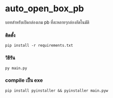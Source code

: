 # auto_open_box_pb
บอทสำหรับเปิดกล่องเกม pb ที่ละหลายๆกล่องอัตโนมัติ 

### ติดตั้ง
```pip install -r requirements.txt```

### วิธีรัน
```py main.py```

### compile เป็น exe
```pip install pyinstaller && pyinstaller main.pyw```
